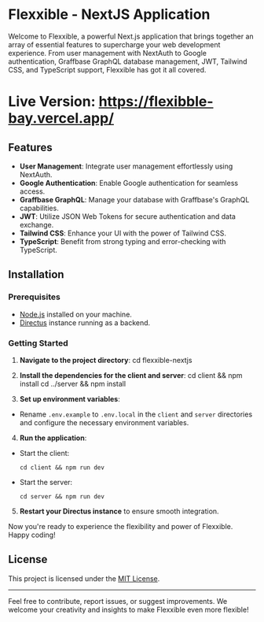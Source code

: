 # Flexxible - NextJS Application

Welcome to Flexxible, a powerful Next.js application that brings together an array of essential features to supercharge your web development experience. From user management with NextAuth to Google authentication, Graffbase GraphQL database management, JWT, Tailwind CSS, and TypeScript support, Flexxible has got it all covered.

# Live Version: https://flexibble-bay.vercel.app/

## Features
- **User Management**: Integrate user management effortlessly using NextAuth.
- **Google Authentication**: Enable Google authentication for seamless access.
- **Graffbase GraphQL**: Manage your database with Graffbase's GraphQL capabilities.
- **JWT**: Utilize JSON Web Tokens for secure authentication and data exchange.
- **Tailwind CSS**: Enhance your UI with the power of Tailwind CSS.
- **TypeScript**: Benefit from strong typing and error-checking with TypeScript.

## Installation

### Prerequisites
- [Node.js](https://nodejs.org/) installed on your machine.
- [Directus](https://directus.io/) instance running as a backend.

### Getting Started
1. **Navigate to the project directory**:
cd flexxible-nextjs

2. **Install the dependencies for the client and server**:
cd client && npm install
cd ../server && npm install

3. **Set up environment variables**:
- Rename `.env.example` to `.env.local` in the `client` and `server` directories and configure the necessary environment variables.

4. **Run the application**:
- Start the client:
  ```
  cd client && npm run dev
  ```
- Start the server:
  ```
  cd server && npm run dev
  ```

5. **Restart your Directus instance** to ensure smooth integration.

Now you're ready to experience the flexibility and power of Flexxible. Happy coding!

## License
This project is licensed under the [MIT License](LICENSE).

---

Feel free to contribute, report issues, or suggest improvements. We welcome your creativity and insights to make Flexxible even more flexible!
